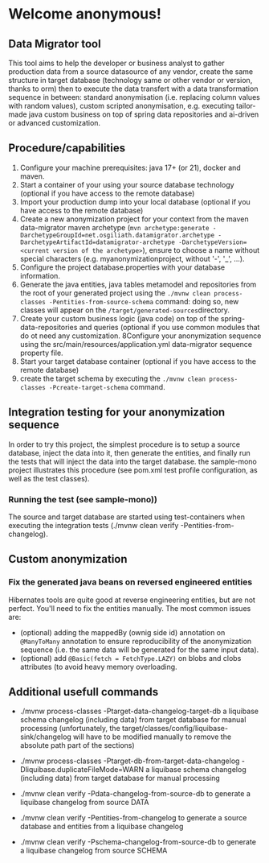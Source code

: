 # Welcome anonymous!

## Data Migrator tool

This tool aims to help the developer or business analyst to gather production data from a source datasource of any vendor, create the same structure in target database  (technology same or other vendor or version, thanks to orm) then to execute the data transfert with a data transformation sequence in between: standard anonymisation (i.e. replacing column values with random values), custom scripted anonymisation, e.g. executing tailor-made java custom business on top of spring data repositories and ai-driven or advanced customization.

## Procedure/capabilities

1. Configure your machine prerequisites: java 17+ (or 21), docker and maven. 
2. Start a container of your using your source database technology (optional if you have access to the remote database)
3. Import your production dump into your local database (optional if you have access to the remote database)
4. Create a new anonymization project for your context from the maven data-migrator maven archetype (`mvn archetype:generate -DarchetypeGroupId=net.osgiliath.datamigrator.archetype -DarchetypeArtifactId=datamigrator-archetype -DarchetypeVersion=<current version of the archetype>`), ensure to choose a name without special characters (e.g. myanonymizationproject, without '-', '_', ...).
5. Configure the project database.properties with your database information.
6. Generate the java entities, java tables metamodel and repositories from the root of your generated project using the `./mvnw clean process-classes -Pentities-from-source-schema` command: doing so, new classes will appear on the `/target/generated-sources`directory.
7. Create your custom business logic (java code) on top of the spring-data-repositories and queries (optional if you use common modules that do ot need any customization.
8Configure your anonymization sequence using the src/main/resources/application.yml data-migrator sequence property file.
9. Start your target database container (optional if you have access to the remote database)
10. create the target schema by executing the `./mvnw clean process-classes -Pcreate-target-schema` command.

## Integration testing for your anonymization sequence

In order to try this project, the simplest procedure is to setup a source database, inject the data into it, then generate the entities, and finally run the tests that will inject the data into the target database.
the sample-mono project illustrates this procedure (see pom.xml test profile configuration, as well as the test classes).

### Running the test (see sample-mono))

The source and target database are started using test-containers when executing the integration tests (./mvnw clean verify -Pentities-from-changelog).

## Custom anonymization

### Fix the generated java beans on reversed engineered entities

 Hibernates tools are quite good at reverse engineering entities, but are not perfect. You'll need to fix the entities manually. The most common issues are:
 - (optional) adding the mappedBy (ownig side id) annotation on `@ManyToMany` annotation to ensure reproducibility of the anonymization sequence (i.e. the same data will be generated for the same input data).
 - (optional) add `@Basic(fetch = FetchType.LAZY)` on blobs and clobs attributes (to avoid heavy memory overloading.

## Additional usefull commands

* ./mvnw process-classes -Ptarget-data-changelog-target-db a liquibase schema changelog (including data) from target database for manual processing (unfortunately, the target/classes/config/liquibase-sink/changelog will have to be modified manually to remove the absolute path part of the <loadData/> sections)
* ./mvnw process-classes -Ptarget-db-from-target-data-changelog -Dliquibase.duplicateFileMode=WARN a liquibase schema changelog (including data) from target database for manual processing


* ./mvnw clean verify -Pdata-changelog-from-source-db to generate a liquibase changelog from source DATA
* ./mvnw clean verify -Pentities-from-changelog to generate a source database and entities from a liquibase changelog
* ./mvnw clean verify -Pschema-changelog-from-source-db to generate a liquibase changelog from source SCHEMA
